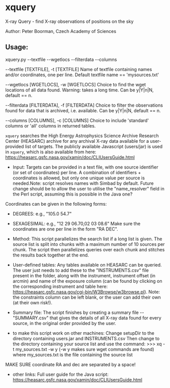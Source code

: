 # xquery
X-ray Query - find X-ray observations of positions on the sky

Author: Peter Boorman, Czech Academy of Sciences

## Usage:
xquery.py --textfile --wgetlocs --filterdata --columns

 --textfile [TEXTFILE], -t [TEXTFILE]
                        Name of textfile containing names and/or coordinates,
                        one per line. Default textfile name == 'mysources.txt'
                        
 --wgetlocs [WGETLOCS], -w [WGETLOCS]
                        Choice to find the wget locations of all data found.
                        Warning: takes a long time. Can be y|Y|n|N, default ==
                        n.
                        
 --filterdata [FILTERDATA], -f [FILTERDATA]
                        Choice to filter the observations found for data that
                        is archived, i.e. available. Can be y|Y|n|N, default
                        == n.
                        
 --columns [COLUMNS], -c [COLUMNS]
                        Choice to include 'standard' columns or 'all' columns
                        in returned tables.

`xquery` searches the High Energy Astrophysics Science Archive Research Center (HEASARC) archive for any archival X-ray data available for a user-provided list of targets. The publicly available Javascript (users/jar) is used in `xquery`, which is also available from here: https://heasarc.gsfc.nasa.gov/xamin/doc/CLIUsersGuide.html

- Input:
Targets can be provided in a text file, with one source identifier (or set of coordinates) per line. A combination of identifiers + coordinates is allowed, but only one unique value per source is needed.Note: script resolves names with Simbad by default. Future change should be to allow the user to utilise the "name_resolver" field in the Perl script, assuming this is possible in the Java one?

Coordinates can be given in the following forms:
- DEGREES: e.g., "105.0 54.7"
- SEXAGESIMAL: e.g., "12 29 06.70,02 03 08.6"
Make sure the coordinates are one per line in the form "RA DEC".

- Method:
This script parallelizes the search list if a long list is given. The source list is split into chunks with a maximum number of 10 sources per chunk. The script then parallelizes queries over each chunk and stitches the results back together at the end.

- User-defined tables:
Any tables available on HEASARC can be queried. The user just needs to add  these to the "INSTRUMENTS.csv" file present in the folder, along with the  instrument, instrument offset (in arcmin) and name of the exposure column (can be found by clicking on the corresponding instrument and table here:  https://heasarc.gsfc.nasa.gov/cgi-bin/W3Browse/w3browse.pl). Note: the constraints column can be left blank, or the user can add their  own (at their own risk!).

- Summary file:
The script finishes by creating a summary file -- "SUMMARY.csv" that gives the details of all X-ray data found for every source, in the original order provided by the user.


- to make this script work on other machines:
Change setupDir to the directory containing users.jar and INSTRUMENTS.csv Then change to the directory containing your source list and use the command: >>> xq -t my_sources.txt -w y (-w y makes sure wget commands are found) where my_sources.txt is the file containing the source list

MAKE SURE coordinate RA and dec are separated by a space!

- other links:
Full user guide for the Java script: https://heasarc.gsfc.nasa.gov/xamin/doc/CLIUsersGuide.html

